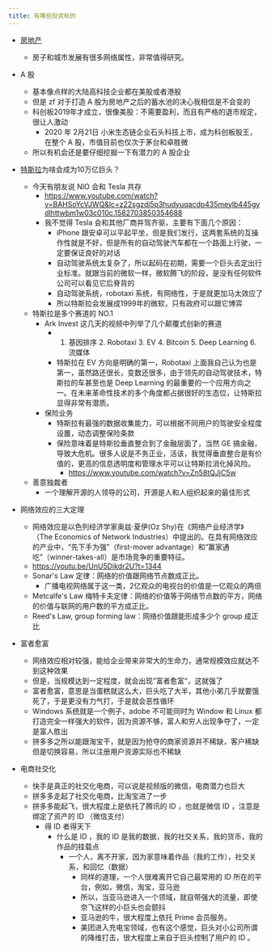 ```yaml
---
title: 有哪些投资标的
---
```



- [房地产](house.md)
  - 房子和城市发展有很多网络属性，非常值得研究。
- A 股
  - 基本像点样的大陆高科技企业都在美股或者港股
  - 但是 zf 对于打造 A 股为房地产之后的蓄水池的决心我相信是不会变的
  - 科创板2019年才成立，很像美股：不需要盈利，而且有严格的退市规定，很让人激动
    - 2020 年 2月21日 小米生态链企业石头科技上市，成为科创板股王，在整个 A 股，市值目前也仅次于茅台和卓胜微 
  - 所以有机会还是要仔细挖掘一下有潜力的 A 股企业

- [特斯拉](tesla.md)为啥会成为10万亿巨头？
  - 今天有朋友说 NIO 会和 Tesla 共存
    - https://www.youtube.com/watch?v=BAHSoYcVJWQ&lc=z22sgzdj5p3hudyuqacdp435meylb445gydlhttwbm1w03c010c.1582703850354688
    - 我不觉得 Tesla 会和其他厂商并驾齐驱，主要有下面几个原因：
      - iPhone 跟安卓可以平起平坐，但是我们发行，这两套系统的互操作性就是不好，但是所有的自动驾驶汽车都在一个路面上行驶，一定要保证良好的对话
      - 自动驾驶系统太复杂了，所以起码在初期，需要一个巨头去定出行业标准。就跟当前的微软一样，微软腾飞的阶段，是没有任何软件公司可以看见它后脊背的
      - 自动驾驶系统，robotaxi 系统，有网络性，于是就更加马太效应了
      - 所以特斯拉会发展成1999年的微软，只有政府可以跟它博弈
  - 特斯拉是多个赛道的 NO.1
    - Ark Invest 这几天的视频中列举了几个颠覆式创新的赛道
      - 1. 基因排序 2. Robotaxi 3. EV 4. Bitcoin 5. Deep Learning 6. 流媒体
      - 特斯拉在 EV 方向是明确的第一，Robotaxi 上面我自己认为也是第一，虽然路还很长，变数还很多，由于领先的自动驾驶技术，特斯拉的车甚至也是 Deep Learning 的最重要的一个应用方向之一。在未来革命性技术的多个角度都占据很好的生态位，让特斯拉显得非常有潜质。
    - 保险业务
      - 特斯拉有最强的数据收集能力，可以根据不同用户的驾驶安全程度设置，动态调整保险条款
      - 保险意味着是特斯拉垂直整合到了金融层面了，当然 GE 搞金融，导致大危机。很多人说是不务正业，活该，我觉得垂直整合是有价值的，更高的信息透明度和管理水平可以让特斯拉消化掉风险。
        - https://www.youtube.com/watch?v=Zn58tQJjC5w
  - 善意独裁者
    - 一个理解开源的人领导的公司，开源是人和人组织起来的最佳形式

- 网络效应的三大定理
  - 网络效应是以色列经济学家奥兹·夏伊(Oz Shy)在《网络产业经济学》（The Economics of Network Industries）中提出的。在具有网络效应的产业中，“先下手为强”（first-mover advantage）和“赢家通吃”（winner-takes-all）是市场竞争的重要特征。
  - https://youtu.be/UnU5Dikdr2U?t=1344
  - Sonar's Law 定律：网络的价值跟网络节点数成正比。
    - 广播电视网络属于这一类，2亿观众的电视台的价值是一亿观众的两倍
  - Metcalfe's Law 梅特卡夫定律：网络的价值等于网络节点数的平方，网络的价值与联网的用户数的平方成正比。
  - Reed's Law, group forming law：网络价值跟能形成多少个 group 成正比
- 富者愈富
  - 网络效应相对较强，能给企业带来非常大的生命力，通常规模效应就达不到这种效果
  - 但是，当规模达到一定程度，就会出现”富者愈富“，这就强了
  - 富者愈富，意思是当蛋糕就这么大，巨头吃了大半，其他小弟几乎就要饿死了，于是更没有力气打，于是就会恶性循环
  - Windows 系统就是一个例子，adobe 不可能同时为 Window 和 Linux 都打造完全一样强大的软件，因为资源不够，富人和穷人出现争夺了，一定是富人胜出
  - 拼多多之所以能跟淘宝干，就是因为抢夺的商家资源并不稀缺，客户稀缺但是切换容易，所以注册用户资源实际也不稀缺
- 电商社交化
  - 快手是真正的社交化电商，可以说是视频版的微信，电商潜力也巨大
  - 拼多多走起了社交化电商，比淘宝进了一步
  - 拼多多能起飞，很大程度上是依托了腾讯的 ID ，也就是微信 ID ，注意是绑定了资产的 ID （微信支付）
    - 得 ID 者得天下
      - 什么是 ID ，我的 ID 是我的数据，我的社交关系，我的货币，我的作品的挂载点
        - 一个人，离不开家，因为家意味着作品（我的工作），社交关系，和回忆（数据）
          - 同样的道理，一个人很难离开它自己最常用的 ID 所在的平台，例如，微信，淘宝，亚马逊
          - 所以，当亚马逊进入一个领域，就自带强大的流量，即使奈飞这样的小巨头也会颤抖
          - 亚马逊的牛，很大程度上依托 Prime 会员服务。
          - 美团进入充电宝领域，也有这个感觉，巨头对小公司所谓的降维打击，很大程度上来自于巨头控制了用户的 ID 。
